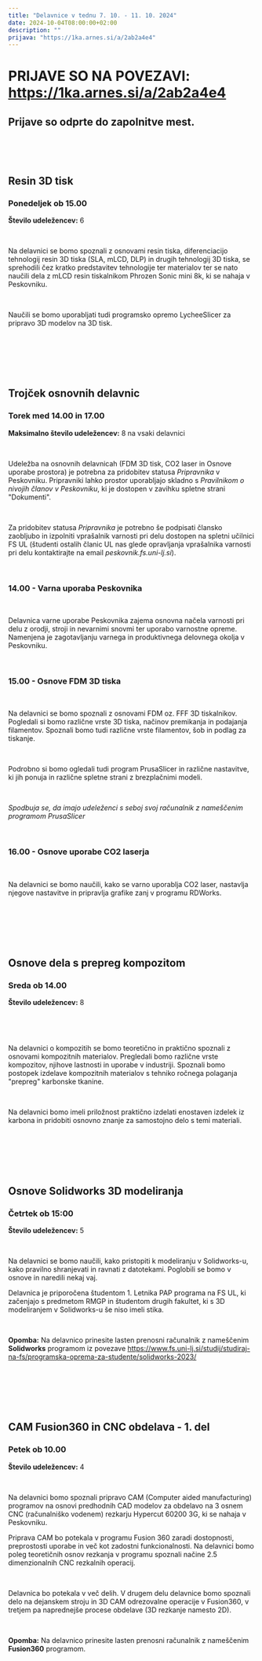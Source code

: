 ```yaml
---
title: "Delavnice v tednu 7. 10. - 11. 10. 2024"
date: 2024-10-04T08:00:00+02:00
description: ""
prijava: "https://1ka.arnes.si/a/2ab2a4e4"
---
```


# PRIJAVE SO NA POVEZAVI: https://1ka.arnes.si/a/2ab2a4e4 
## Prijave so odprte do zapolnitve mest.

&nbsp;

&nbsp;

## Resin 3D tisk
### Ponedeljek ob 15.00


**Število udeležencev:** 6

&nbsp;

Na delavnici se bomo spoznali z osnovami resin tiska, diferenciacijo tehnologij resin 3D tiska (SLA, mLCD, DLP) in drugih tehnologij 3D tiska, se sprehodili čez kratko predstavitev tehnologije ter materialov ter se nato naučili dela z mLCD resin tiskalnikom Phrozen Sonic mini 8k, ki se nahaja v Peskovniku.

&nbsp;

Naučili se bomo uporabljati tudi programsko opremo LycheeSlicer za pripravo 3D modelov na 3D tisk.


&nbsp;

&nbsp;

&nbsp;

## Trojček osnovnih delavnic
### Torek med 14.00 in 17.00

**Maksimalno število udeležencev:** 8 na vsaki delavnici

&nbsp;

Udeležba na osnovnih delavnicah (FDM 3D tisk, CO2 laser in Osnove uporabe prostora) je potrebna za pridobitev statusa _Pripravnika_ v Peskovniku. Pripravniki lahko prostor uporabljajo skladno s _Pravilnikom o nivojih članov v Peskovniku_, ki je dostopen v zavihku spletne strani "Dokumenti".  

&nbsp;

Za pridobitev statusa _Pripravnika_ je potrebno še podpisati člansko zaobljubo in izpolniti vprašalnik varnosti pri delu dostopen na spletni učilnici FS UL (študenti ostalih članic UL nas glede opravljanja vprašalnika varnosti pri delu kontaktirajte na email *peskovnik.fs.uni-lj.si*). 

&nbsp;

### 14.00 - Varna uporaba Peskovnika

&nbsp;

Delavnica varne uporabe Peskovnika zajema osnovna načela varnosti pri delu z orodji, stroji in nevarnimi snovmi ter uporabo varnostne opreme. Namenjena je zagotavljanju varnega in produktivnega delovnega okolja v Peskovniku.

&nbsp;

### 15.00 - Osnove FDM 3D tiska

&nbsp;

Na delavnici se bomo spoznali z osnovami FDM oz. FFF 3D tiskalnikov. Pogledali si bomo različne vrste 3D tiska, načinov premikanja in podajanja filamentov. Spoznali bomo tudi različne vrste filamentov, šob in podlag za tiskanje.

&nbsp;

Podrobno si bomo ogledali  tudi program PrusaSlicer in različne nastavitve, ki jih ponuja in različne spletne strani z brezplačnimi modeli. 

&nbsp;


*Spodbuja se, da imajo udeleženci s seboj svoj računalnik z nameščenim programom PrusaSlicer*

&nbsp;

### 16.00 - Osnove uporabe CO2 laserja

&nbsp;

Na delavnici se bomo naučili, kako se varno uporablja CO2 laser, nastavlja njegove nastavitve in pripravlja grafike zanj v programu RDWorks. 

&nbsp;

&nbsp;

&nbsp;


## Osnove dela s prepreg kompozitom

### Sreda ob 14.00



**Število udeležencev:** 8

&nbsp;

&nbsp;

Na delavnici o kompozitih se bomo teoretično in praktično spoznali z osnovami kompozitnih materialov. Pregledali bomo različne vrste kompozitov, njihove lastnosti in uporabe v industriji. Spoznali bomo postopek izdelave kompozitnih materialov s tehniko ročnega polaganja "prepreg" karbonske tkanine.

&nbsp; 

Na delavnici bomo imeli priložnost praktično izdelati enostaven izdelek iz karbona in pridobiti osnovno znanje za samostojno delo s temi materiali.

&nbsp;

&nbsp;

&nbsp;




## Osnove Solidworks 3D modeliranja
### Četrtek ob 15:00

**Število udeležencev:** 5


&nbsp;

Na delavnici se bomo naučili, kako pristopiti k modeliranju v Solidworks-u, kako pravilno shranjevati in ravnati z datotekami. Poglobili se bomo v osnove in naredili nekaj vaj. 

Delavnica je priporočena študentom 1. Letnika PAP programa na FS UL, ki začenjajo s predmetom RMGP in študentom drugih fakultet, ki s 3D modeliranjem v Solidworks-u še niso imeli stika. 
 
&nbsp;

**Opomba:** Na delavnico prinesite lasten prenosni računalnik z nameščenim **Solidworks** programom iz povezave   https://www.fs.uni-lj.si/studij/studiraj-na-fs/programska-oprema-za-studente/solidworks-2023/   

&nbsp;

&nbsp;

&nbsp;



## CAM Fusion360 in CNC obdelava - 1. del
### Petek ob 10.00

**Število udeležencev:** 4

&nbsp;


Na delavnici bomo spoznali pripravo CAM (Computer aided manufacturing) programov na osnovi predhodnih CAD modelov za obdelavo na 3 osnem CNC (računalniško vodenem) rezkarju Hypercut 60200 3G, ki se nahaja v Peskovniku. 

Priprava CAM bo potekala v programu Fusion 360 zaradi dostopnosti, preprostosti uporabe in več kot zadostni funkcionalnosti. Na delavnici bomo poleg teoretičnih osnov rezkanja v programu spoznali načine 2.5 dimenzionalnih CNC rezkalnih operacij. 

&nbsp;

Delavnica bo potekala v več delih. V drugem delu delavnice bomo spoznali delo na dejanskem stroju in 3D CAM odrezovalne operacije v Fusion360, v tretjem pa naprednejše procese obdelave (3D rezkanje namesto 2D).   

&nbsp;

**Opomba:** Na delavnico prinesite lasten prenosni računalnik z nameščenim **Fusion360** programom.


